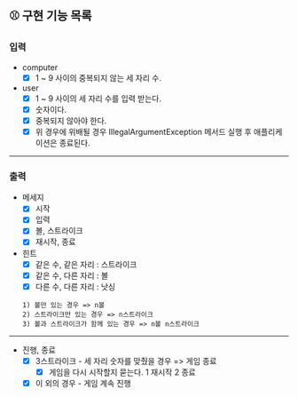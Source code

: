 ## ⚾️ 구현 기능 목록

### 입력
* computer
  * [x] 1 ~ 9 사이의 중복되지 않는 세 자리 수.

* user
  * [x] 1 ~ 9 사이의 세 자리 수를 입력 받는다.
  * [x] 숫자이다.
  * [x] 중복되지 않아야 한다.
  - [x] 위 경우에 위배될 경우 IllegalArgumentException 메서드 실행 후 애플리케이션은 종료된다.
---
### 출력

* 메세지
  * [x] 시작
  * [x] 입력
  * [x] 볼, 스트라이크
  * [x] 재시작, 종료
* 힌트
    * [x] 같은 수, 같은 자리 : 스트라이크
    * [x] 같은 수, 다른 자리 : 볼
    * [x] 다른 수, 다른 자리 : 낫싱
  ```
  1) 볼만 있는 경우 => n볼
  2) 스트라이크만 있는 경우 => n스트라이크
  3) 볼과 스트라이크가 함께 있는 경우 => n볼 n스트라이크 
  ```
---
* 진행, 종료
    * [x] 3스트라이크 - 세 자리 숫자를 맞췄을 경우 => 게임 종료
        * [x] 게임을 다시 시작할지 묻는다. 1 재시작 2 종료
    * [x] 이 외의 경우 - 게임 계속 진행